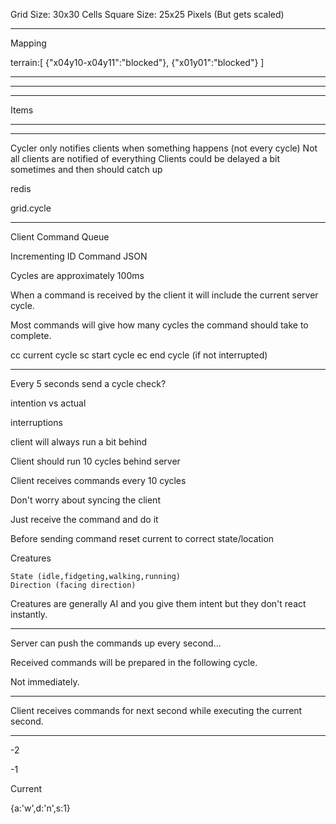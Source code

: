 




















Grid Size:   	30x30 Cells
Square Size:	25x25 Pixels (But gets scaled)

***********************************************************************

Mapping

terrain:[
	{"x04y10-x04y11":"blocked"},
	{"x01y01":"blocked"}
]


***********************************************************************
***********************************************************************
***********************************************************************


Items




----------------------


------------------

Cycler only notifies clients when something happens (not every cycle)
Not all clients are notified of everything
Clients could be delayed a bit sometimes and then should catch up

redis

grid.cycle

----


Client Command Queue

Incrementing ID
Command JSON




Cycles are approximately 100ms

When a command is received by the client it will include the current server cycle. 

Most commands will give how many cycles the command should take to complete. 

cc  current cycle
sc  start cycle
ec  end cycle (if not interrupted)

---

Every 5 seconds send a cycle check?


intention vs actual

interruptions

client will always run a bit behind 

Client should run 10 cycles behind server

Client receives commands every 10 cycles

Don't worry about syncing the client

Just receive the command and do it


Before sending command reset current to correct state/location

Creatures


	State (idle,fidgeting,walking,running)
	Direction (facing direction)


Creatures are generally AI and you give them intent but they don't react instantly. 


----

Server can push the commands up every second... 

Received commands will be prepared in the following cycle. 

Not immediately. 

---

Client receives commands for next second while executing the current second. 


---



-2 

-1

Current



{a:'w',d:'n',s:1}

















